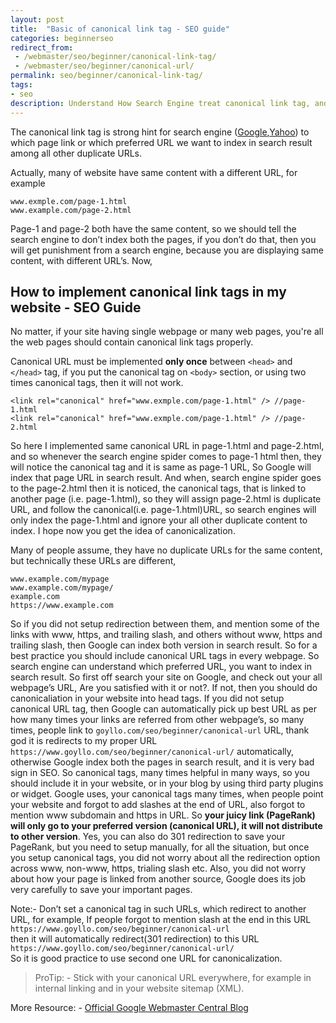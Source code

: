 ```yaml
---
layout: post
title:  "Basic of canonical link tag - SEO guide"
categories: beginnerseo
redirect_from:
 - /webmaster/seo/beginner/canonical-link-tag/
 - /webmaster/seo/beginner/canonical-url/
permalink: seo/beginner/canonical-link-tag/
tags: 
- seo
description: Understand How Search Engine treat canonical link tag, and How you can implement in your website.
---
```


The canonical link tag is strong hint for search engine (<a href="https://support.google.com/webmasters/answer/139066?hl=en&rd=1" rel="nofollow" target="_blank">Google</a>,<a href="http://www.ysearchblog.com/2009/02/12/fighting-duplication-adding-more-arrows-to-your-quiver/" rel="nofollow" target="_blank">Yahoo</a>) to which page link or which preferred URL we want to index in search result among all other duplicate URLs.

Actually, many of website have same content with a different URL, for example


    www.exmple.com/page-1.html
    www.example.com/page-2.html

Page-1 and page-2 both have the same content, so we should tell the search engine to don’t index both the pages, if you don’t do that, then you will get punishment from a search engine, because you are displaying same content, with different URL’s. Now,

## How to implement canonical link tags in my website - SEO Guide ##
No matter, if your site having single webpage or many web pages, you're all the web pages should contain canonical link tags properly.

Canonical URL must be implemented **only once** between `<head>` and `</head>` tag, if you put the canonical tag on `<body>` section, or using two times canonical tags, then it will not work.


    <link rel="canonical" href="www.exmple.com/page-1.html" /> //page-1.html
	<link rel="canonical" href="www.exmple.com/page-1.html" /> //page-2.html

So here I implemented same canonical URL in page-1.html and page-2.html, and so whenever the search engine spider comes to page-1 html then, they will notice the canonical tag and it is same as page-1 URL, So Google will index that page URL in search result. And when, search engine spider goes to the page-2.html then it is noticed, the canonical tags, that is linked to another page (i.e. page-1.html), so they will assign page-2.html is duplicate URL, and follow the canonical(i.e. page-1.html)URL, so search engines will only index the page-1.html and ignore your all other duplicate content to index. I hope now you get the idea of canonicalization.

Many of people assume, they have no duplicate URLs for the same content, but technically these URLs are different,

    www.example.com/mypage
    www.example.com/mypage/
    example.com
    https://www.example.com

So if you did not setup redirection between them, and mention some of the links with www, https, and trailing slash, and others without www, https and trailing slash, then Google can index both version in search result. So for a best practice you should include canonical URL tags in every webpage. So search engine can understand which preferred URL, you want to index in search result. So first off search your site on Google, and check out your all webpage’s URL, Are you satisfied with it or not?. If not, then you should do canonicaliation in your website into head tags. If you did not setup canonical URL tag, then Google can automatically pick up best URL as per how many times your links are referred from other webpage’s, so many times, people link to `goyllo.com/seo/beginner/canonical-url` URL, thank god it is redirects to my proper URL `https://www.goyllo.com/seo/beginner/canonical-url/` automatically, otherwise Google index both the pages in search result, and it is very bad sign in SEO. So canonical tags, many times helpful in many ways, so you should include it in your website, or in your blog by using third party plugins or widget. Google uses, your canonical tags many times, when people point your website and forgot to add slashes at the end of URL, also forgot to mention www subdomain and https in URL. So **your juicy link (PageRank) will only go to your preferred version (canonical URL), it will not distribute to other version**. Yes, you can also do 301 redirection to save your PageRank, but you need to setup manually, for all the situation, but once you setup canonical tags, you did not worry about all the redirection option across www, non-www, https, trialing slash etc. Also, you did not worry about how your page is linked from another source, Google does its job very carefully to save your important pages.

Note:- Don’t set a canonical tag in such URLs, which redirect to another URL, for example, If people forgot to mention slash at the end in this URL
`https://www.goyllo.com/seo/beginner/canonical-url` <br/>
then it will automatically redirect(301 redirection) to this URL
`https://www.goyllo.com/seo/beginner/canonical-url/`<br/>
So it is good practice to use second one URL for canonicalization.


> ProTip: - Stick with your canonical URL everywhere, for example in internal linking and in your website sitemap (XML).

More Resource: - <a href="http://googlewebmastercentral.blogspot.in/2013/04/5-common-mistakes-with-relcanonical.html" rel="nofollow" target="_blank">Official Google Webmaster Central Blog</a>